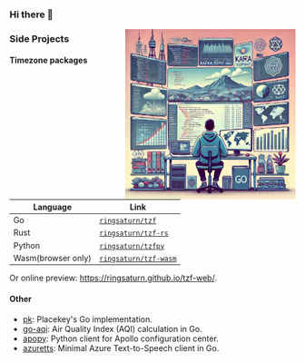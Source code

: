 ### Hi there 👋

<img src="./cover.webp" alt="Cover Image" width="300" height="300" align="right">

### Side Projects

#### Timezone packages

| Language           | Link                                                            |
| ------------------ | --------------------------------------------------------------- |
| Go                 | [`ringsaturn/tzf`](https://github.com/ringsaturn/tzf)           |
| Rust               | [`ringsaturn/tzf-rs`](https://github.com/ringsaturn/tzf-rs)     |
| Python             | [`ringsaturn/tzfpy`](https://github.com/ringsaturn/tzfpy)       |
| Wasm(browser only) | [`ringsaturn/tzf-wasm`](https://github.com/ringsaturn/tzf-wasm) |

Or online preview: <https://ringsaturn.github.io/tzf-web/>.

#### Other

- [pk](https://github.com/ringsaturn/pk): Placekey's Go implementation.
- [go-aqi](https://github.com/ringsaturn/go-aqi): Air Quality Index (AQI) calculation in Go.
- [apopy](https://github.com/ringsaturn/apopy): Python client for Apollo configuration center.
- [azuretts](https://github.com/ringsaturn/azuretts): Minimal Azure Text-to-Speech client in Go.

<!--
**ringsaturn/ringsaturn** is a ✨ _special_ ✨ repository because its `README.md` (this file) appears on your GitHub profile.

Here are some ideas to get you started:

- 🔭 I’m currently working on ...
- 🌱 I’m currently learning ...
- 👯 I’m looking to collaborate on ...
- 🤔 I’m looking for help with ...
- 💬 Ask me about ...
- 📫 How to reach me: ...
- 😄 Pronouns: ...
- ⚡ Fun fact: ...
-->
